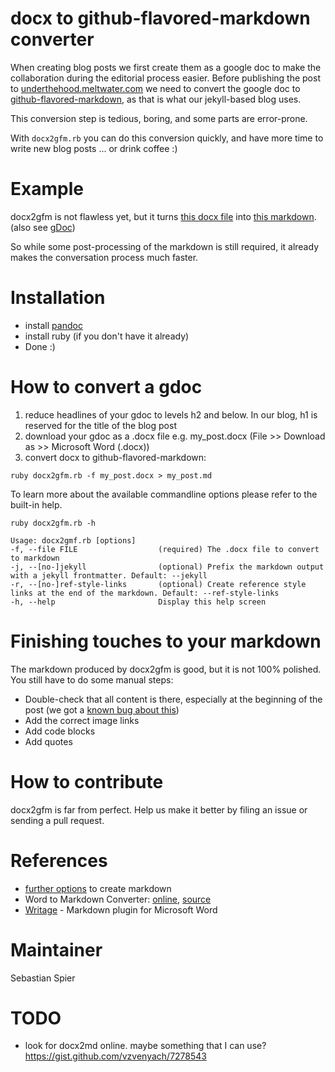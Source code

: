 # docx to github-flavored-markdown converter

When creating blog posts we first create them as a google doc to make the collaboration during the editorial process easier. Before publishing the post to [underthehood.meltwater.com][uth] we need to convert the google doc to [github-flavored-markdown][gfm], as that is what our jekyll-based blog uses.

This conversion step is tedious, boring, and some parts are error-prone.

With `docx2gfm.rb` you can do this conversion quickly, and have more time to write new blog posts ... or drink coffee :)

# Example

docx2gfm is not flawless yet, but it turns [this docx file](./examples/sample.docx) into [this markdown](./examples/sample.md). (also see [gDoc][gDoc])

So while some post-processing of the markdown is still required, it already makes the conversation process much faster.

# Installation

- install [pandoc][pandoc]
- install ruby (if you don't have it already)
- Done :)

# How to convert a gdoc

1. reduce headlines of your gdoc to levels h2 and below. In our blog, h1 is reserved for the title of the blog post
1. download your gdoc as a .docx file e.g. my_post.docx (File >> Download as >> Microsoft Word (.docx))
1. convert docx to github-flavored-markdown:

```
ruby docx2gfm.rb -f my_post.docx > my_post.md
```

To learn more about the available commandline options please refer to the built-in help.

```
ruby docx2gfm.rb -h		

Usage: docx2gmf.rb [options]
-f, --file FILE                  (required) The .docx file to convert to markdown
-j, --[no-]jekyll                (optional) Prefix the markdown output with a jekyll frontmatter. Default: --jekyll
-r, --[no-]ref-style-links       (optional) Create reference style links at the end of the markdown. Default: --ref-style-links
-h, --help                       Display this help screen
```

# Finishing touches to your markdown

The markdown produced by docx2gfm is good, but it is not 100% polished. You still have to do some manual steps:

* Double-check that all content is there, especially at the beginning of the post (we got a [known bug about this](https://github.com/meltwater/docx2gfm/issues/6))
* Add the correct image links
* Add code blocks
* Add quotes

# How to contribute

docx2gfm is far from perfect. Help us make it better by filing an issue or sending a pull request.

# References

* [further options](https://github.com/meltwater/meltwater.github.com/issues/104) to create markdown
* Word to Markdown Converter: [online](https://word-to-markdown.herokuapp.com/), [source](https://github.com/benbalter/word-to-markdown)
* [Writage](http://www.writage.com) - Markdown plugin for Microsoft Word

# Maintainer

Sebastian Spier


# TODO

- look for docx2md online. maybe something that I can use?
	https://gist.github.com/vzvenyach/7278543

[uth]: https://underthehood.meltwater.com/
[gfm]: https://guides.github.com/features/mastering-markdown/
[gDoc]: https://docs.google.com/document/d/1oKGYVORih0GNC1CZHKv0d2IirCtcgMu0O1sifTfH5zo/edit
[pandoc]: https://pandoc.org/installing.html

